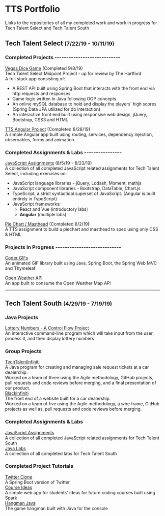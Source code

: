 # TTS Portfolio
Links to the repositories of all my completed work and work in progress for Tech Talent Select and Tech Talent South  

## Tech Talent Select <span style="font-size:1.1rem;">(7/22/19 - 10/11/19)</span>  

### Completed Projects ----------------------------

[Vegas Dice Game](https://github.com/jordanmor/vegas-dice-game) <span style="font-size:.9rem;">(Completed 9/8/19)</span>  
Tech Talent Select Midpoint Project - up for review by The Hartford  
A full stack app consisting of:
- A REST API built using Spring Boot that interacts with the front end via http requests and responses
- Game logic written in Java following OOP concepts
- An online mySQL database to hold and display the players' high scores (Spring Data JPA utilized for db interaction)
- An interactive front end built using responsive web design, jQuery, Bootstrap, CSS3 and HTML

[TTS Angular Project](https://github.com/jordanmor/tts-angular-project) <span style="font-size:.9rem;">(Completed 8/28/19)</span>  
A simple Angular app built using routing, services, dependency injection, observables, forms and animation. 

### Completed Assignments & Labs ----------------

[JavaScript Assignments](https://github.com/jordanmor/tts-js-assignments) <span style="font-size:.9rem;">(8/5/19 - 8/23/19)</span>    
A collection of all completed JavaScript related assignments for Tech Talent Select, including exercises on:   
- JavaScript language libraries - jQuery, Lodash, Moment, mathjs
- JavaScript component libraries - Bootstrap, DataTable, Chart.js
- TypeScript, a strict syntactical superset of JavaScript. (Angular is built entirely in TypeScript)
- JavaScript frameworks:   
  - React and Vue (introductory labs) 
  - **Angular** (multiple labs)  

[Pie Chart / Masthead](https://github.com/jordanmor/piechart-masthead) <span style="font-size:.9rem;">(Completed 8/2/19)</span>   
A TTS assignment to build a piechart and masthead to spec using only CSS & HTML 

### Projects In Progress ----------------------------
 
[Coder GIFs](https://github.com/jordanmor/coder-gifs)  
An animated GIF library built using Java, Spring Boot, the Spring Web MVC and Thymeleaf 

[Open Weather API](https://github.com/jordanmor/open-weather-app)  
An app built to consume the Open Weather Map API  

---
## Tech Talent South <span style="font-size:1.1rem;">(4/29/19 - 7/19/19)</span>

### Java Projects
[Lottery Numbers - A Control Flow Project](https://github.com/jordanmor/lottery-numbers-java)  
An interactive command-line program which will take input from the user, process it, and then display lottery numbers  

### Group Projects
[TechTalentInfiniti](https://github.com/jordanmor/TechTalentInfiniti)  
A Java program for creating and managing sale request tickets at a car dealership.  
Worked on a team of three using the Agile methodology, GitHub projects, pull requests and code reviews before merging, and a final presentation of our product.    
[BlackInfiniti](https://github.com/jordanmor/BlackInfiniti)  
The front end of a website built for a car dealership.  
Worked on a team of five using the Agile methodology, a wire frame, GitHub projects as well as, pull requests and code reviews before merging.

### Completed Assignments & Labs
[JavaScript Assignments](https://github.com/jordanmor/tts-js-assignments/tree/master/tech-talent-south)  
A collection of all completed JavaScript related assignments for Tech Talent South  
[Java Labs](https://github.com/jordanmor/tts-java-assignments/tree/master/src/main/java/com/tts/techtalentsouth)  
A collection of all completed labs for Tech Talent South   

### Completed Project Tutorials
[Twitter Clone](https://github.com/jordanmor/TwitterClone)  
A Spring Boot version of Twitter   
[Course Ideas](https://github.com/jordanmor/course-ideas)  
A simple web app for students' ideas for future coding courses built using Spark  
[Hangman Java](https://github.com/jordanmor/HangmanJava)  
The game hangman built with Java for the console  
